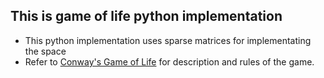 ## This is game of life python implementation

- This python implementation uses sparse matrices for implementating the space
- Refer to [Conway's Game of Life](https://en.wikipedia.org/wiki/Conway's_Game_of_Life)
for description and rules of the game.